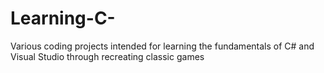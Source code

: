 # Learning-C-
Various coding projects intended for learning the fundamentals of C# and Visual Studio through recreating classic games
